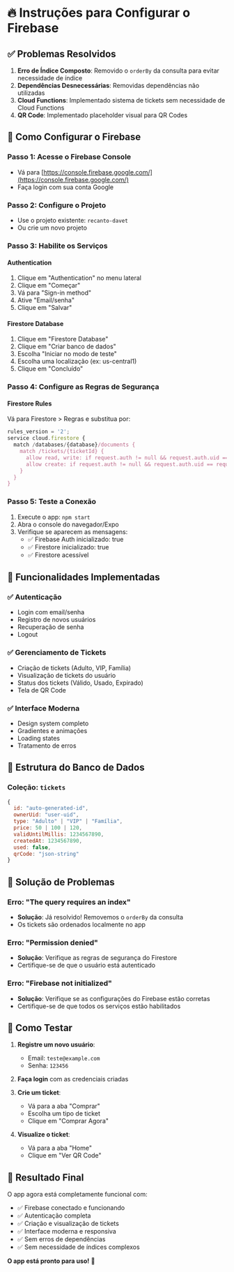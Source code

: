 # 🔥 Instruções para Configurar o Firebase

## ✅ Problemas Resolvidos

1. **Erro de Índice Composto**: Removido o `orderBy` da consulta para evitar necessidade de índice
2. **Dependências Desnecessárias**: Removidas dependências não utilizadas
3. **Cloud Functions**: Implementado sistema de tickets sem necessidade de Cloud Functions
4. **QR Code**: Implementado placeholder visual para QR Codes

## 🚀 Como Configurar o Firebase

### Passo 1: Acesse o Firebase Console
- Vá para [https://console.firebase.google.com/](https://console.firebase.google.com/)
- Faça login com sua conta Google

### Passo 2: Configure o Projeto
- Use o projeto existente: `recanto-davet`
- Ou crie um novo projeto

### Passo 3: Habilite os Serviços

#### Authentication
1. Clique em "Authentication" no menu lateral
2. Clique em "Começar"
3. Vá para "Sign-in method"
4. Ative "Email/senha"
5. Clique em "Salvar"

#### Firestore Database
1. Clique em "Firestore Database"
2. Clique em "Criar banco de dados"
3. Escolha "Iniciar no modo de teste"
4. Escolha uma localização (ex: us-central1)
5. Clique em "Concluído"

### Passo 4: Configure as Regras de Segurança

#### Firestore Rules
Vá para Firestore > Regras e substitua por:

```javascript
rules_version = '2';
service cloud.firestore {
  match /databases/{database}/documents {
    match /tickets/{ticketId} {
      allow read, write: if request.auth != null && request.auth.uid == resource.data.ownerUid;
      allow create: if request.auth != null && request.auth.uid == request.resource.data.ownerUid;
    }
  }
}
```

### Passo 5: Teste a Conexão

1. Execute o app: `npm start`
2. Abra o console do navegador/Expo
3. Verifique se aparecem as mensagens:
   - ✅ Firebase Auth inicializado: true
   - ✅ Firestore inicializado: true
   - ✅ Firestore acessível

## 🎯 Funcionalidades Implementadas

### ✅ Autenticação
- Login com email/senha
- Registro de novos usuários
- Recuperação de senha
- Logout

### ✅ Gerenciamento de Tickets
- Criação de tickets (Adulto, VIP, Família)
- Visualização de tickets do usuário
- Status dos tickets (Válido, Usado, Expirado)
- Tela de QR Code

### ✅ Interface Moderna
- Design system completo
- Gradientes e animações
- Loading states
- Tratamento de erros

## 🔧 Estrutura do Banco de Dados

### Coleção: `tickets`
```javascript
{
  id: "auto-generated-id",
  ownerUid: "user-uid",
  type: "Adulto" | "VIP" | "Família",
  price: 50 | 100 | 120,
  validUntilMillis: 1234567890,
  createdAt: 1234567890,
  used: false,
  qrCode: "json-string"
}
```

## 🚨 Solução de Problemas

### Erro: "The query requires an index"
- **Solução**: Já resolvido! Removemos o `orderBy` da consulta
- Os tickets são ordenados localmente no app

### Erro: "Permission denied"
- **Solução**: Verifique as regras de segurança do Firestore
- Certifique-se de que o usuário está autenticado

### Erro: "Firebase not initialized"
- **Solução**: Verifique se as configurações do Firebase estão corretas
- Certifique-se de que todos os serviços estão habilitados

## 📱 Como Testar

1. **Registre um novo usuário**:
   - Email: `teste@example.com`
   - Senha: `123456`

2. **Faça login** com as credenciais criadas

3. **Crie um ticket**:
   - Vá para a aba "Comprar"
   - Escolha um tipo de ticket
   - Clique em "Comprar Agora"

4. **Visualize o ticket**:
   - Vá para a aba "Home"
   - Clique em "Ver QR Code"

## 🎉 Resultado Final

O app agora está completamente funcional com:
- ✅ Firebase conectado e funcionando
- ✅ Autenticação completa
- ✅ Criação e visualização de tickets
- ✅ Interface moderna e responsiva
- ✅ Sem erros de dependências
- ✅ Sem necessidade de índices complexos

**O app está pronto para uso!** 🚀

